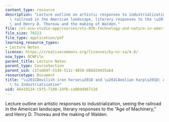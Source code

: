 ```yaml
---
content_type: resource
description: "Lecture outline on artistic responses to industrialization, seeing the\
  \ railroad in the American landscape, literary responses to the \u201CAge of Machinery,\u201D\
  \ and Henry D. Thoreau and the making of Walden."
file: /ol-ocw-studio-app/courses/sts-036-technology-and-nature-in-american-history-spring-2008/46419124c5f5710024f6ca08dd46712d_wk5_outline.pdf
file_size: 70223
file_type: application/pdf
learning_resource_types:
- Lecture Notes
license: https://creativecommons.org/licenses/by-nc-sa/4.0/
ocw_type: OCWFile
parent_title: Lecture Notes
parent_type: CourseSection
parent_uid: c1fad04f-5145-511c-4858-d8dd29435ab4
resourcetype: Document
title: "\u201CDevilish iron horse\u201D and \u201CAeolian harp\u201D: Artistic Responses\
  \ to Industrialization"
uid: 46419124-c5f5-7100-24f6-ca08dd46712d
---
```

Lecture outline on artistic responses to industrialization, seeing the railroad in the American landscape, literary responses to the “Age of Machinery,” and Henry D. Thoreau and the making of Walden.